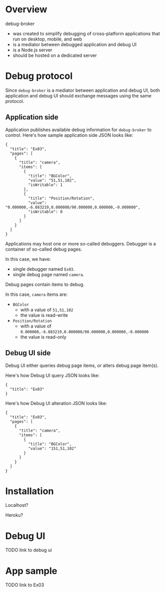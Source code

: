 
# Overview

debug-broker

* was created to simplify debugging of cross-platform applications that run on desktop, mobile, and web
* is a mediator between debugged application and debug UI
* is a Node.js server
* should be hosted on a dedicated server

# Debug protocol

Since `debug-broker` is a mediator between application and debug UI, both
application and debug UI should exchange messages using the same protocol.

## Application side

Application publishes available debug information for `debug-broker` to
control. Here's how sample application side JSON looks like:

```
{
  "title": "Ex03",
  "pages": [
    {
      "title": "camera",
      "items": [
        {
          "title": "BGColor",
          "value": "51,51,102",
          "isWritable": 1
        },
        {
          "title": "Position/Rotation",
          "value": "0.000000,-6.883219,0.000000/90.000000,0.000000,-0.000000",
          "isWritable": 0
        }
      ]
    }
  ]
}

```

Applications may host one or more so-called debuggers. Debugger is a
container of so-called debug pages.

In this case, we have:

* single debugger named `Ex03`.
* single debug page named `camera`.

Debug pages contain items to debug.

In this case, `camera` items are:

* `BGColor`
    * with a value of `51,51,102`
    * the value is read-write
* `Position/Rotation`
    * with a value of `0.000000,-6.883219,0.000000/90.000000,0.000000,-0.000000`
    * the value is read-only

## Debug UI side

Debug UI either queries debug page items, or alters debug page item(s).

Here's how Debug UI query JSON looks like:

```
{
  "title": "Ex03"
}
```

Here's how Debug UI alteration JSON looks like:

```
{
  "title": "Ex03",
  "pages": [
    {
      "title": "camera",
      "items": [
        {
          "title": "BGColor",
          "value": "151,51,102"
        }
      ]
    }
  ]
}
```

# Installation

Localhost?

Heroku?

# Debug UI

TODO link to debug ui

# App sample

TODO link to Ex03
